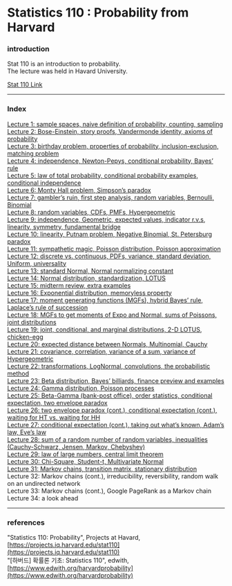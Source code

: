 # Statistics 110 : Probability from Harvard

### introduction  
  
Stat 110 is an introduction to probability.  
The lecture was held in Havard University.  
  
[Stat 110 Link](https://projects.iq.harvard.edu/stat110)  
  
---
  
### Index  
[Lecture 1: sample spaces, naive definition of probability, counting, sampling](https://github.com/momentum1993/Data_science_from_scratch/blob/master/Harvard_Statistics_110_Probability/Chap1.%20Probabability%20and%20Counting.ipynb)  
[Lecture 2: Bose-Einstein, story proofs, Vandermonde identity, axioms of probability](https://github.com/momentum1993/Data_science_from_scratch/blob/master/Harvard_Statistics_110_Probability/Chap2.%20Story%20Proofs%2C%20Axioms%20of%20Probability.ipynb)  
[Lecture 3: birthday problem, properties of probability, inclusion-exclusion, matching problem](https://github.com/momentum1993/Data_science_from_scratch/blob/master/Harvard_Statistics_110_Probability/Chap3.%20Birthday%20Problem%2C%20Properties%20of%20Probability.ipynb)  
[Lecture 4: independence, Newton-Pepys, conditional probability, Bayes’ rule](https://github.com/momentum1993/Data_science_from_scratch/blob/master/Harvard_Statistics_110_Probability/Chap4.%20Conditional%20Probability.ipynb)  
[Lecture 5: law of total probability, conditional probability examples, conditional independence](https://github.com/momentum1993/Data_science_from_scratch/blob/master/Harvard_Statistics_110_Probability/Chap5.%20Conditioning%20Continued%2C%20Law%20of%20Total%20Probability.ipynb)  
[Lecture 6: Monty Hall problem, Simpson’s paradox](https://github.com/momentum1993/Data_science_from_scratch/blob/master/Harvard_Statistics_110_Probability/Chap6.%20Monty%20Hall%2C%20Simpson's%20Paradox.ipynb)  
[Lecture 7: gambler’s ruin, first step analysis, random variables, Bernoulli, Binomial](https://github.com/momentum1993/Data_science_from_scratch/blob/master/Harvard_Statistics_110_Probability/Chap7.%20Gambler's%20Ruin%20and%20Random%20Variables.ipynb)  
[Lecture 8: random variables, CDFs, PMFs, Hypergeometric](https://github.com/momentum1993/Data_science_from_scratch/blob/master/Harvard_Statistics_110_Probability/Chap8.%20Random%20Variables%20and%20Their%20Distributions.ipynb)  
[Lecture 9: independence, Geometric, expected values, indicator r.v.s, linearity, symmetry, fundamental bridge](https://github.com/momentum1993/Data_science_from_scratch/blob/master/Harvard_Statistics_110_Probability/Chap9.%20Expectation%2C%20Indicator%20Random%20Variables%2C%20Linearity.ipynb)  
[Lecture 10: linearity, Putnam problem, Negative Binomial, St. Petersburg paradox](https://github.com/momentum1993/Data_science_from_scratch/blob/master/Harvard_Statistics_110_Probability/Chap10.%20Expectation%20Continued.ipynb)  
[Lecture 11: sympathetic magic, Poisson distribution, Poisson approximation](https://github.com/momentum1993/Data_science_from_scratch/blob/master/Harvard_Statistics_110_Probability/Chap11.%20The%20Poisson%20distribution.ipynb)  
[Lecture 12: discrete vs. continuous, PDFs, variance, standard deviation, Uniform, universality](https://github.com/momentum1993/Data_science_from_scratch/blob/master/Harvard_Statistics_110_Probability/Chap12.%20Discrete%20vs.%20Continuous%2C%20the%20Uniform.ipynb)  
[Lecture 13: standard Normal, Normal normalizing constant](https://github.com/momentum1993/Data_science_from_scratch/blob/master/Harvard_Statistics_110_Probability/Chap13.%20Normal%20Distribution.ipynb)  
[Lecture 14: Normal distribution, standardization, LOTUS](https://github.com/momentum1993/Data_science_from_scratch/blob/master/Harvard_Statistics_110_Probability/Chap14.%20Location%2C%20Scale%2C%20and%20LOTUS.ipynb)  
[Lecture 15: midterm review, extra examples](https://github.com/momentum1993/Data_science_from_scratch/blob/master/Harvard_Statistics_110_Probability/Chap15.%20Midterm%20Review.ipynb)  
[Lecture 16: Exponential distribution, memoryless property](https://github.com/momentum1993/Data_science_from_scratch/blob/master/Harvard_Statistics_110_Probability/Chap16.%20Exponential%20Distribution.ipynb)   
[Lecture 17: moment generating functions (MGFs), hybrid Bayes’ rule, Laplace’s rule of succession](https://github.com/momentum1993/Data_science_from_scratch/blob/master/Harvard_Statistics_110_Probability/Chap17.%20Moment%20Generating%20Functions.ipynb)  
[Lecture 18: MGFs to get moments of Expo and Normal, sums of Poissons, joint distributions](https://github.com/momentum1993/Data_science_from_scratch/blob/master/Harvard_Statistics_110_Probability/Chap18.%20MGFs%20Continued.ipynb)  
[Lecture 19: joint, conditional, and marginal distributions, 2-D LOTUS, chicken-egg](https://github.com/momentum1993/Data_science_from_scratch/blob/master/Harvard_Statistics_110_Probability/Chap19.%20Joint%2C%20Conditional%2C%20and%20Marginal%20Distributions.ipynb)  
[Lecture 20: expected distance between Normals, Multinomial, Cauchy](https://github.com/momentum1993/Data_science_from_scratch/blob/master/Harvard_Statistics_110_Probability/Chap20.%20Multinomial%20and%20Cauchy.ipynb)  
[Lecture 21: covariance, correlation, variance of a sum, variance of Hypergeometric](https://github.com/momentum1993/Data_science_from_scratch/blob/master/Harvard_Statistics_110_Probability/Chap21.%20Covariance%20and%20Correlation.ipynb)  
[Lecture 22: transformations, LogNormal, convolutions, the probabilistic method](https://github.com/momentum1993/Data_science_from_scratch/blob/master/Harvard_Statistics_110_Probability/Chap22.%20Transformations%20and%20Convolutions.ipynb)  
[Lecture 23: Beta distribution, Bayes’ billiards, finance preview and examples](https://github.com/momentum1993/Data_science_from_scratch/blob/master/Harvard_Statistics_110_Probability/Chap23.%20Beta%20distribution.ipynb)  
[Lecture 24: Gamma distribution, Poisson processes](https://github.com/momentum1993/Data_science_from_scratch/blob/master/Harvard_Statistics_110_Probability/Chap24.%20Gamma%20distribution%20and%20Poisson%20process.ipynb)  
[Lecture 25: Beta-Gamma (bank-post office), order statistics, conditional expectation, two envelope paradox](https://github.com/momentum1993/Data_science_from_scratch/blob/master/Harvard_Statistics_110_Probability/Chap25.%20Order%20Statistics%20and%20Conditional%20Expectations.ipynb)  
[Lecture 26: two envelope paradox (cont.), conditional expectation (cont.), waiting for HT vs. waiting for HH](https://github.com/momentum1993/Data_science_from_scratch/blob/master/Harvard_Statistics_110_Probability/Chap26.%20Conditional%20Expectation%20Continuted.ipynb)  
[Lecture 27: conditional expectation (cont.), taking out what’s known, Adam’s law, Eve’s law](https://github.com/momentum1993/Data_science_from_scratch/blob/master/Harvard_Statistics_110_Probability/Chap27.%20Conditional%20Expectation%20given%20an%20R.V..ipynb)  
[Lecture 28: sum of a random number of random variables, inequalities (Cauchy-Schwarz, Jensen, Markov, Chebyshev)](https://github.com/momentum1993/Data_science_from_scratch/blob/master/Harvard_Statistics_110_Probability/Chap28.%20Inequalities.ipynb)  
[Lecture 29: law of large numbers, central limit theorem](https://github.com/momentum1993/Data_science_from_scratch/blob/master/Harvard_Statistics_110_Probability/Chap29.%20Law%20of%20Large%20Numbers%20and%20Central%20Limit%20Theorem.ipynb)  
[Lecture 30: Chi-Square, Student-t, Multivariate Normal](https://github.com/momentum1993/Data_science_from_scratch/blob/master/Harvard_Statistics_110_Probability/Chap30.%20Chi-Square%2C%20Student-t%2C%20Multivariate%20Normal.ipynb)  
[Lecture 31: Markov chains, transition matrix, stationary distribution](https://github.com/momentum1993/Data_science_from_scratch/blob/master/Harvard_Statistics_110_Probability/Chap31.%20Markov%20Chains.ipynb)  
Lecture 32: Markov chains (cont.), irreducibility, reversibility, random walk on an undirected network  
Lecture 33: Markov chains (cont.), Google PageRank as a Markov chain  
Lecture 34: a look ahead  
  
---  
  
### references  
  
"Statistics 110: Probability", Projects at Havard, [https://projects.iq.harvard.edu/stat110](https://projects.iq.harvard.edu/stat110)  
"[하버드] 확률론 기초: Statistics 110",  edwith, [https://www.edwith.org/harvardprobability](https://www.edwith.org/harvardprobability)   
